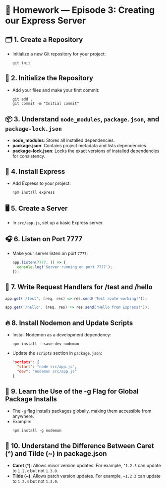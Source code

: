 # 📝 Homework — Episode 3: Creating our Express Server

## 🗂️ 1. Create a Repository  
- Initialize a new Git repository for your project:  
  ```
  git init
  ```

## 🏁 2. Initialize the Repository  
- Add your files and make your first commit:  
  ```
  git add .
  git commit -m "Initial commit"
  ```

## 📦 3. Understand `node_modules`, `package.json`, and `package-lock.json`  
- **node_modules**: Stores all installed dependencies.  
- **package.json**: Contains project metadata and lists dependencies.  
- **package-lock.json**: Locks the exact versions of installed dependencies for consistency.

## 🚀 4. Install Express  
- Add Express to your project:  
  ```
  npm install express
  ```

## 🖥️ 5. Create a Server  
- In `src/app.js`, set up a basic Express server.

## 🎧 6. Listen on Port 7777  
- Make your server listen on port `7777`:
  ````javascript
  app.listen(7777, () => {
    console.log('Server running on port 7777');
  });


## 🔄 7. Write Request Handlers for /test and /hello

```javascript
app.get('/test', (req, res) => res.send('Test route working!'));

app.get('/hello', (req, res) => res.send('Hello from Express!'));
```

## 🔥 8. Install Nodemon and Update Scripts

- Install Nodemon as a development dependency:
  ```
  npm install --save-dev nodemon
  ```

- Update the `scripts` section in `package.json`:
  ```json
  "scripts": {
    "start": "node src/app.js",
    "dev": "nodemon src/app.js"
  }
  ```

## 🔄 9. Learn the Use of the -g Flag for Global Package Installs

- The `-g` flag installs packages globally, making them accessible from anywhere.
- Example:
  ```
  npm install -g nodemon
  ```

## 🔄 10. Understand the Difference Between Caret (^) and Tilde (~) in package.json

- **Caret (^)**: Allows minor version updates. For example, `^1.2.3` can update to `1.2.x` but not `1.3.0`.
- **Tilde (~)**: Allows patch version updates. For example, `~1.2.3` can update to `1.2.4` but not `1.3.0`.